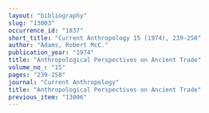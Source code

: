 ```yaml
---
layout: "bibliography"
slug: "13003"
occurrence_id: "1837"
short_title: "Current Anthropology 15 (1974), 239-258"
author: "Adams, Robert McC."
publication_year: "1974"
title: "Anthropological Perspectives on Ancient Trade"
volume_no_: "15"
pages: "239-258"
journal: "Current Anthropology"
title: "Anthropological Perspectives on Ancient Trade"
previous_item: "13006"
---
```

